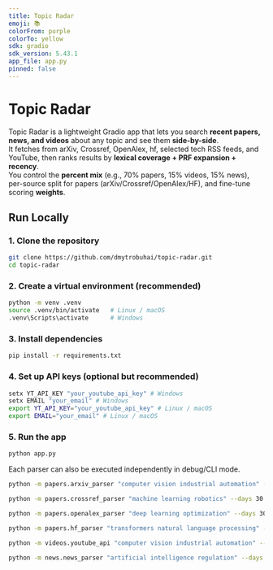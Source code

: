 ```yaml
---
title: Topic Radar
emoji: 📚
colorFrom: purple
colorTo: yellow
sdk: gradio
sdk_version: 5.43.1
app_file: app.py
pinned: false
---
```


# Topic Radar

Topic Radar is a lightweight Gradio app that lets you search **recent papers, news, and videos** about any topic and see them **side-by-side**.  
It fetches from arXiv, Crossref, OpenAlex, hf, selected tech RSS feeds, and YouTube, then ranks results by **lexical coverage + PRF expansion + recency**.  
You control the **percent mix** (e.g., 70% papers, 15% videos, 15% news), per-source split for papers (arXiv/Crossref/OpenAlex/HF), and fine-tune scoring **weights**.

## Run Locally

### 1. Clone the repository
```bash
git clone https://github.com/dmytrobuhai/topic-radar.git
cd topic-radar
```
### 2. Create a virtual environment (recommended)
```bash
python -m venv .venv
source .venv/bin/activate   # Linux / macOS
.venv\Scripts\activate      # Windows
```
### 3. Install dependencies
```bash
pip install -r requirements.txt
```

### 4. Set up API keys (optional but recommended)
```bash
setx YT_API_KEY "your_youtube_api_key" # Windows
setx EMAIL "your_email" # Windows
export YT_API_KEY="your_youtube_api_key" # Linux / macOS
export EMAIL="your_email" # Linux / macOS
```

### 5. Run the app
```bash
python app.py
```
Each parser can also be executed independently in debug/CLI mode.
```bash
python -m papers.arxiv_parser "computer vision industrial automation" --days 30 --max 10 --debug

python -m papers.crossref_parser "machine learning robotics" --days 30 --max 5 --debug

python -m papers.openalex_parser "deep learning optimization" --days 30 --max 5 --debug

python -m papers.hf_parser "transformers natural language processing" --days 30 --max 5 --debug

python -m videos.youtube_api "computer vision industrial automation" --days 10 --max 10 --debug

python -m news.news_parser "artificial intelligence regulation" --days 7 --max 5 --debug

```